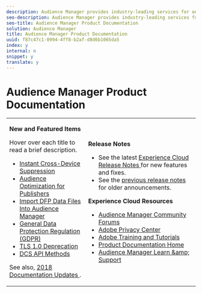 ```yaml
---
description: Audience Manager provides industry-leading services for online audience data management. Our product and services give digital advertisers and publishers the tools they need to control and leverage their data assets to help drive sales success.
seo-description: Audience Manager provides industry-leading services for online audience data management. Our product and services give digital advertisers and publishers the tools they need to control and leverage their data assets to help drive sales success.
seo-title: Audience Manager Product Documentation
solution: Audience Manager
title: Audience Manager Product Documentation
uuid: f87c47c1-0994-4ff8-b2af-d8d6b1065da5
index: y
internal: n
snippet: y
translate: y
---
```


# Audience Manager Product Documentation


<a id="section_535A849B2BF14221BD78C968CC02732D"></a>


<table id="table_5E612F746A704FE095B809A013EE977F" class="simpletable"> 
 <tbody> 
  <tr> 
   <td colname="col1"> <p> <b>New and Featured Items</b> </p> <p>Hover over each title to read a brief description. </p> <p> 
     <ul id="ul_47C012F6AB3E4B73BA357027F4D15369"> 
      <li id="li_B41C333AF39441B39570428EEA19BAB6"> <a href="c_features/profile-link-intro/instant-cross-device-suppression.md#concept_898F67FED4BC40A3A56549C7EB4EE4C3" format="dita" scope="local"> Instant Cross-Device Suppression </a> </li> 
      <li id="li_A260B70FDB7341F0B40201AE03DA1439"> <a href="c_features/c_analytics/audience-optimization-reports/aor-publishers/aor-publishers.md#concept_60810D8DF1CA4DB0896A1AF961DDD762" format="dita" scope="local"> Audience Optimization for Publishers </a> </li> 
      <li id="li_859B4BB35E2B49A3906486E1054943EF"> <a href="c_features/c_analytics/audience-optimization-reports/aor-publishers/import-dfp.md#concept_32EC89A543BA4333B62DD4C0B3E7060A" format="dita" scope="local"> Import DFP Data Files Into Audience Manager </a> </li> 
      <li id="li_CB91AE2E11AB4F95971D24781CDD816E"> <a href="c_am_overview_intro/c_data_security_and_privacy/aam-gdpr/aam-gdpr.md#concept_CD82EE1D720C48628FB44EC43C9C98F6" format="dita" scope="local"> General Data Protection Regulation (GDPR) </a> </li> 
      <li id="li_5599D71B52CF4ABE91EDE84520014426"> <a href="c_reference/tls_support.md#concept_69F1532E7D4E4433A62AC85B662773CF" format="dita" scope="local"> TLS 1.0 Deprecation </a> </li> 
      <li id="li_E1FF067AEC48490BBBDE9613E9220312"> <a href="c_api/dcs-intro/dcs-api-reference/dcs-api-methods.md#concept_084D7A3E30C94145B3BAE305D30640B7" format="dita" scope="local"> DCS API Methods </a> </li> 
     </ul> </p> <p>See also, <a href="docs-2018/docs-2018.md#concept_B04C4C4F8F8A44948127209781F0EC9C" format="dita" scope="local"> 2018 Documentation Updates </a>. </p> </td> 
   <td colname="col2"> <p> <b>Release Notes</b> </p> <p> 
     <ul id="ul_713F3E9DF0F84FE5981AC63D05948864"> 
      <li id="li_09C1CD15823E4AD7856CE40BE848E03F">See the latest <a href="https://marketing.adobe.com/resources/help/en_US/whatsnew/" format="https" scope="external"> Experience Cloud Release Notes </a> for new features and fixes. </li> 
      <li id="li_EA594E939ED14D7780178DEA8E1AED64">See the <a href="https://marketing.adobe.com/resources/help/en_US/whatsnew/?f=c_legacy_releases.html" format="https" scope="external"> previous release notes </a> for older announcements. </li> 
     </ul> </p> <p> <b>Experience Cloud Resources</b> </p> <p> 
     <ul id="ul_E30EC96BDC624B5591F0470D430B7F41"> 
      <li id="li_F3A5CCFAE0F247CEB41A03CA8E03106B"> <a href="https://forums.adobe.com/community/experience-cloud/analytics-cloud/audience-manager" format="https" scope="external"> Audience Manager Community Forums </a> </li> 
      <li id="li_1737D63307024F26B1F967621613A5AC"> <a href="http://www.adobe.com/privacy.html" format="http" scope="external"> Adobe Privacy Center </a> </li> 
      <li id="li_1938F7044F544481A6CC0F45CC22B80A"> <a href="http://helpx.adobe.com/learning.html?promoid=KAUDK" scope="external" format="http"> Adobe Training and Tutorials </a> </li> 
      <li id="li_C71459E0D1464C05B8B9387C43541F17"> <a href="https://marketing.adobe.com/resources/help/en_US/home/index.html" scope="external" format="https"> Product Documentation Home </a> </li> 
      <li id="li_0DB1997FEB87484EBC07E03FD40AA39F"> <a href="https://helpx.adobe.com/support/audience-manager.html" format="https" scope="external"> Audience Manager Learn &amp;amp; Support </a> </li> 
     </ul> </p> </td> 
  </tr> 
 </tbody> 
</table>

